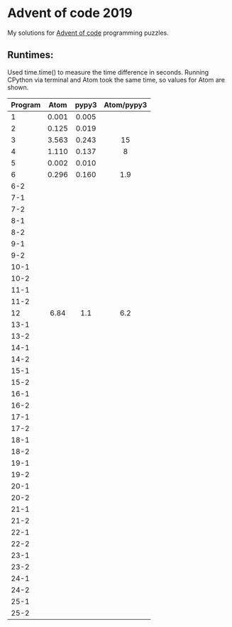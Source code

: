 # Advent of code 2019

My solutions for [Advent of code](https://adventofcode.com/2019) programming puzzles.


## Runtimes:
Used time.time() to measure the time difference in seconds.
Running CPython via terminal and Atom took the same time, so values for Atom are shown.

| Program   | Atom     | pypy3   | Atom/pypy3 |
| --------  | :------: | :-----: | :--------: |
| 1         | 0.001    | 0.005   |        |
| 2         | 0.125    | 0.019   |        |
| 3         | 3.563    | 0.243   | 15     |
| 4         | 1.110    | 0.137   | 8      |
| 5         | 0.002    | 0.010   |        |
| 6         | 0.296    | 0.160   | 1.9    |
| 6-2         |      |     |        |
| 7-1         |      |     |        |
| 7-2         |      |     |        |
| 8-1         |      |     |        |
| 8-2         |      |     |        |
| 9-1         |      |     |        |
| 9-2         |      |     |        |
| 10-1         |      |     |        |
| 10-2         |      |     |        |
| 11-1         |      |     |        |
| 11-2         |      |     |        |
| 12         | 6.84   | 1.1    | 6.2     |
| 13-1         |      |     |        |
| 13-2         |      |     |        |
| 14-1         |      |     |        |
| 14-2         |      |     |        |
| 15-1         |      |     |        |
| 15-2         |      |     |        |
| 16-1         |      |     |        |
| 16-2         |      |     |        |
| 17-1         |      |     |        |
| 17-2         |      |     |        |
| 18-1         |      |     |        |
| 18-2         |      |     |        |
| 19-1         |      |     |        |
| 19-2         |      |     |        |
| 20-1         |      |     |        |
| 20-2         |      |     |        |
| 21-1         |      |     |        |
| 21-2         |      |     |        |
| 22-1         |      |     |        |
| 22-2         |      |     |        |
| 23-1         |      |     |        |
| 23-2         |      |     |        |
| 24-1         |      |     |        |
| 24-2         |      |     |        |
| 25-1         |      |     |        |
| 25-2         |      |     |        |

